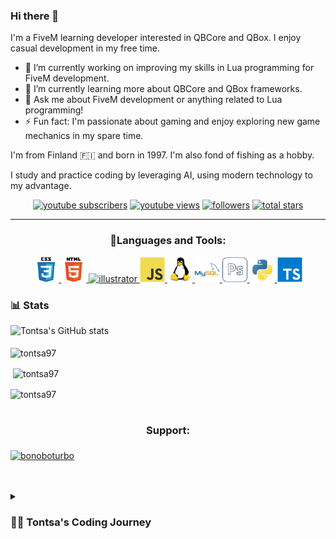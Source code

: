### Hi there 👋

I'm a FiveM learning developer interested in QBCore and QBox. I enjoy casual development in my free time.

- 🔭 I’m currently working on improving my skills in Lua programming for FiveM development.
- 🌱 I’m currently learning more about QBCore and QBox frameworks.
- 💬 Ask me about FiveM development or anything related to Lua programming!
- ⚡ Fun fact: I'm passionate about gaming and enjoy exploring new game mechanics in my spare time.

I'm from Finland 🇫🇮 and born in 1997. I'm also fond of fishing as a hobby.

I study and practice coding by leveraging AI, using modern technology to my advantage.

   <p align="middle">
      <a href="https://www.youtube.com/c/bonoboturbo?sub_confirmation=1">
         <img alt="youtube subscribers" title="Subscribe to my YouTube channel" src="https://custom-icon-badges.demolab.com/youtube/channel/subscribers/UCdvXWCdRQAQvDgZ6mZEKZKQ?color=%23E05D44&label=SUBSCRIBE&logo=video&logoColor=white&style=for-the-badge&labelColor=CE4630"/></a> 
      <a href="https://www.youtube.com/@bonoboturbo">
         <img alt="youtube views" title="YouTube views" src="https://custom-icon-badges.demolab.com/youtube/channel/views/UCdvXWCdRQAQvDgZ6mZEKZKQ?color=%23E1AD0E&logo=eye&logoColor=white&style=for-the-badge&labelColor=C79600"/></a> 
      <a href="https://github.com/tontsa97?tab=followers">
         <img alt="followers" title="Follow me on Github" src="https://custom-icon-badges.demolab.com/github/followers/tontsa97?color=236ad3&labelColor=1155ba&style=for-the-badge&logo=person-add&label=Follow&logoColor=white"/></a>
      <a href="https://github.com/tontsa97?tab=repositories&sort=stargazers">
         <img alt="total stars" title="Total stars on GitHub" src="https://custom-icon-badges.demolab.com/github/stars/tontsa97?color=55960c&style=for-the-badge&labelColor=488207&logo=star"/></a>
   </p>

---
<h3 align="middle">🧰Languages and Tools:</h3>
<p align="middle"> <a href="https://www.w3schools.com/css/" target="_blank" rel="noreferrer"> <img src="https://raw.githubusercontent.com/devicons/devicon/master/icons/css3/css3-original-wordmark.svg" alt="css3" width="40" height="40"/> </a> <a href="https://www.w3.org/html/" target="_blank" rel="noreferrer"> <img src="https://raw.githubusercontent.com/devicons/devicon/master/icons/html5/html5-original-wordmark.svg" alt="html5" width="40" height="40"/> </a> <a href="https://www.adobe.com/in/products/illustrator.html" target="_blank" rel="noreferrer"> <img src="https://www.vectorlogo.zone/logos/adobe_illustrator/adobe_illustrator-icon.svg" alt="illustrator" width="40" height="40"/> </a> <a href="https://developer.mozilla.org/en-US/docs/Web/JavaScript" target="_blank" rel="noreferrer"> <img src="https://raw.githubusercontent.com/devicons/devicon/master/icons/javascript/javascript-original.svg" alt="javascript" width="40" height="40"/> </a> <a href="https://www.linux.org/" target="_blank" rel="noreferrer"> <img src="https://raw.githubusercontent.com/devicons/devicon/master/icons/linux/linux-original.svg" alt="linux" width="40" height="40"/> </a> <a href="https://www.mysql.com/" target="_blank" rel="noreferrer"> <img src="https://raw.githubusercontent.com/devicons/devicon/master/icons/mysql/mysql-original-wordmark.svg" alt="mysql" width="40" height="40"/> </a> <a href="https://www.photoshop.com/en" target="_blank" rel="noreferrer"> <img src="https://raw.githubusercontent.com/devicons/devicon/master/icons/photoshop/photoshop-line.svg" alt="photoshop" width="40" height="40"/> </a> <a href="https://www.python.org" target="_blank" rel="noreferrer"> <img src="https://raw.githubusercontent.com/devicons/devicon/master/icons/python/python-original.svg" alt="python" width="40" height="40"/> </a> <a href="https://www.typescriptlang.org/" target="_blank" rel="noreferrer"> <img src="https://raw.githubusercontent.com/devicons/devicon/master/icons/typescript/typescript-original.svg" alt="typescript" width="40" height="40"/> </a> </p>


### 📊 Stats

![Tontsa's GitHub stats](https://github-readme-stats.vercel.app/api?username=tontsa97&show_icons=true&theme=gruvbox)

<p><img align="middle" src="https://github-readme-stats.vercel.app/api/top-langs?username=tontsa97&show_icons=true&locale=en&layout=compact" alt="tontsa97" /></p>

<p>&nbsp;<img align="center" src="https://github-readme-stats.vercel.app/api?username=tontsa97&show_icons=true&locale=en" alt="tontsa97" /></p>

<p><img align="center" src="https://github-readme-streak-stats.herokuapp.com/?user=tontsa97&" alt="tontsa97" /></p>

#
<h3 align="middle">Support:</h3>
<p><a href="https://ko-fi.com/bonoboturbo"> <img align="middle" src="https://cdn.ko-fi.com/cdn/kofi3.png?v=3" height="50" width="210" alt="bonoboturbo" /></a></p><br><br>

<details>
 <summary><h3>👨‍💻 Tontsa's Coding Journey</h3></summary>
   I started my coding journey from scratch, learning Lua programming through YouTube tutorials and Discord forums. Over the past 5 years, I've been immersed in Lua coding, honing my skills and expanding my knowledge. I also use AI tools to aid in learning and development, making the most of modern technology.
   So don't wait up, because I'm on a mission.
</details>
